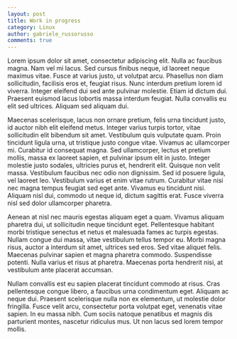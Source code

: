 ```yaml
---
layout: post
title: Work in progress
category: Linux
author: gabriele_russorusso
comments: true
---
```




Lorem ipsum dolor sit amet, consectetur adipiscing elit. Nulla ac faucibus magna. Nam vel mi lacus. Sed cursus finibus neque, id laoreet neque maximus vitae. Fusce at varius justo, ut volutpat arcu. Phasellus non diam sollicitudin, facilisis eros et, feugiat risus. Nunc interdum pretium lorem id viverra. Integer eleifend dui sed ante pulvinar molestie. Etiam id dictum dui. Praesent euismod lacus lobortis massa interdum feugiat. Nulla convallis eu elit sed ultrices. Aliquam sed aliquam dui.

Maecenas scelerisque, lacus non ornare pretium, felis urna tincidunt justo, id auctor nibh elit eleifend metus. Integer varius turpis tortor, vitae sollicitudin elit bibendum sit amet. Vestibulum quis vulputate quam. Proin tincidunt ligula urna, ut tristique justo congue vitae. Vivamus ac ullamcorper mi. Curabitur id consequat magna. Sed ullamcorper, lectus et pretium mollis, massa ex laoreet sapien, et pulvinar ipsum elit in justo. Integer molestie justo sodales, ultricies purus et, hendrerit elit. Quisque non velit massa. Vestibulum faucibus nec odio non dignissim. Sed id posuere ligula, vel laoreet leo. Vestibulum varius et enim vitae rutrum. Curabitur vitae nisi nec magna tempus feugiat sed eget ante. Vivamus eu tincidunt nisi. Aliquam nisl dui, commodo ut neque id, dictum sagittis erat. Fusce viverra nisl sed dolor ullamcorper pharetra.

Aenean at nisl nec mauris egestas aliquam eget a quam. Vivamus aliquam pharetra dui, ut sollicitudin neque tincidunt eget. Pellentesque habitant morbi tristique senectus et netus et malesuada fames ac turpis egestas. Nullam congue dui massa, vitae vestibulum tellus tempor eu. Morbi magna risus, auctor a interdum sit amet, ultrices sed eros. Sed vitae aliquet felis. Maecenas pulvinar sapien et magna pharetra commodo. Suspendisse potenti. Nulla varius et risus at pharetra. Maecenas porta hendrerit nisi, at vestibulum ante placerat accumsan.

Nullam convallis est eu sapien placerat tincidunt commodo at risus. Cras pellentesque congue libero, a faucibus urna condimentum eget. Aliquam ac neque dui. Praesent scelerisque nulla non ex elementum, ut molestie dolor fringilla. Fusce velit arcu, consectetur porta volutpat eget, venenatis vitae sapien. In eu massa nibh. Cum sociis natoque penatibus et magnis dis parturient montes, nascetur ridiculus mus. Ut non lacus sed lorem tempor mollis. 

